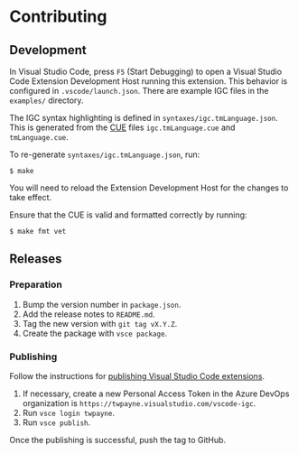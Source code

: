 # Contributing

## Development

In Visual Studio Code, press `F5` (Start Debugging) to open a Visual Studio Code
Extension Development Host running this extension. This behavior is configured
in `.vscode/launch.json`. There are example IGC files in the `examples/`
directory.

The IGC syntax highlighting is defined in `syntaxes/igc.tmLanguage.json`. This
is generated from the [CUE](https://cuelang.org/) files `igc.tmLanguage.cue` and
`tmLanguage.cue`.

To re-generate `syntaxes/igc.tmLanguage.json`, run:

```console
$ make
```

You will need to reload the Extension Development Host for the changes to take
effect.

Ensure that the CUE is valid and formatted correctly by running:

```console
$ make fmt vet
```

## Releases

### Preparation

1. Bump the version number in `package.json`.
2. Add the release notes to `README.md`.
3. Tag the new version with `git tag vX.Y.Z`.
4. Create the package with `vsce package`.

### Publishing

Follow the instructions for [publishing Visual Studio Code
extensions](https://code.visualstudio.com/api/working-with-extensions/publishing-extension).

1. If necessary, create a new Personal Access Token in the Azure DevOps
organization is `https://twpayne.visualstudio.com/vscode-igc`.
2. Run `vsce login twpayne`.
3. Run `vsce publish`.

Once the publishing is successful, push the tag to GitHub.